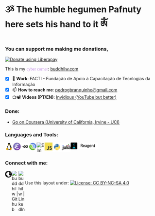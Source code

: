 <link rel='stylesheet' href='//cdn.jsdelivr.net/npm/hack-font@3.3.0/build/web/hack-subset.css'>

# ૐ The humble hegumen Pafnuty here sets his hand to it ༀ

### You can support me making me donations,

<noscript><a href="https://liberapay.com/BuddhiLittleWhite/donate"><img alt="Donate using Liberapay" src="https://liberapay.com/assets/widgets/donate.svg"></a></noscript>
<br />

This is my <span style="color:#bf8ae2; font-family: 'Hack, monospace';">cyber corner</span>: [buddhilw.com](https://www.buddhilw.com/)

<!-- - [x] 📖 **I’m currently learning**: [Backend, by Meta] (https://github.com/BuddhiLW/Meta-backend-course) -->
- [x] 👷 **Work**: FACTI - Fundação de Apoio à Capacitação de Tecnlogias da Informação
- [x] 📫 **How to reach me**: pedrogbranquinho@gmail.com
- [x] 📺📽 **Videos (PT/EN)**: [Invidious (YouTube but better)](https://yewtu.be/channel/UCcDTD0VMlN2tGA7sDVZllRw?quality=dash&dark_mode=true&autoplay=1)

### Done:

- [Go on Coursera (University of California, Irvine - UCI)](https://github.com/BuddhiLW/GoCoursera)

<!-- 
### My status

[![Anurag's GitHub stats](https://github-readme-stats.vercel.app/api?username=BuddhiLW)](https://github.com/anuraghazra/github-readme-stats) -->

### Languages and Tools:

[<img align="left" alt="GNU/Linux" width="26px" src="https://raw.githubusercontent.com/github/explore/80688e429a7d4ef2fca1e82350fe8e3517d3494d/topics/linux/linux.png" />][github]

<!-- <span class="fl-artix"></span> -->

[<img align="left" alt="Emacs" width="26px" src="https://raw.githubusercontent.com/github/explore/80688e429a7d4ef2fca1e82350fe8e3517d3494d/topics/emacs/emacs.png" />][github]
[<img align="left" alt="Clojure" width="26px" src="https://raw.githubusercontent.com/github/explore/80688e429a7d4ef2fca1e82350fe8e3517d3494d/topics/go/go.png" />][github]
[<img align="left" alt="Clojure" width="26px" src="https://raw.githubusercontent.com/github/explore/80688e429a7d4ef2fca1e82350fe8e3517d3494d/topics/clojure/clojure.png" />][github]
[<img align="left" alt="Elm" width="26px" src="https://avatars.githubusercontent.com/u/20698192?s=200&v=4" />][github]
[<img align="left" alt="JavaScript" width="26px" src="https://raw.githubusercontent.com/github/explore/80688e429a7d4ef2fca1e82350fe8e3517d3494d/topics/javascript/javascript.png" />][github]
[<img align="left" alt="Python" width="30px" src="https://raw.githubusercontent.com/github/explore/80688e429a7d4ef2fca1e82350fe8e3517d3494d/topics/python/python.png" />][github]

[<img align="left" alt="Julia" width="30px" src="https://raw.githubusercontent.com/github/explore/49e13f12be05e7e3f3616bb7a5030d70b259f320/topics/julia/julia.png" />][github]

[<img align="left" alt="Reagent" width="90px" src="https://github.com/reagent-project/reagent/raw/master/logo/logo-text.png" />][github]
<br />
<br />

### Connect with me:

[<img align="left" alt="buddhilw.com" width="22px" src="https://raw.githubusercontent.com/iconic/open-iconic/master/svg/globe.svg" />][website]
[<img align="left" alt="buddhilw | Github" width="22px" src="https://cdn.jsdelivr.net/npm/simple-icons@v4/icons/github.svg"/>][github]
[<img align="left" alt="buddhilw | LinkedIn" width="22px" src="https://cdn.jsdelivr.net/npm/simple-icons@v4/icons/linkedin.svg" />][linkedin]
<br />

[website]: https://buddhilw.com
[linkedin]: https://www.linkedin.com/in/pedro-g-branquinho/
[github]: https://github.com/BuddhiLW

Use this layout under:
[![License: CC BY-NC-SA 4.0](https://img.shields.io/badge/License-CC%20BY--NC--SA%204.0-lightgrey.svg)](https://creativecommons.org/licenses/by-nc-sa/4.0/)
